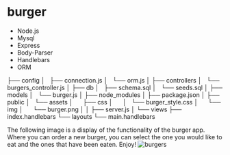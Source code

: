 # burger

- Node.js
- Mysql
- Express
- Body-Parser
- Handlebars
- ORM

├── config
│   ├── connection.js
│   └── orm.js
│
├── controllers
│   └── burgers_controller.js
│
├── db
│   ├── schema.sql
│   └── seeds.sql
│
├── models
│   └── burger.js
│
├── node_modules
│
├── package.json
│
├── public
│   └── assets
│      ├── css
│      │   └── burger_style.css
│      └── img
│      └── burger.png
│
│
├── server.js
│
└── views
├── index.handlebars
└── layouts
└── main.handlebars


The following image is a display of the functionality of the burger app. Where you can order a new burger, you can select the one you would like to eat and the ones that have been eaten. 
Enjoy!
![burgers](https://user-images.githubusercontent.com/38407626/45860680-78f4e880-bd36-11e8-9f3a-ab3ef01354a1.PNG)
